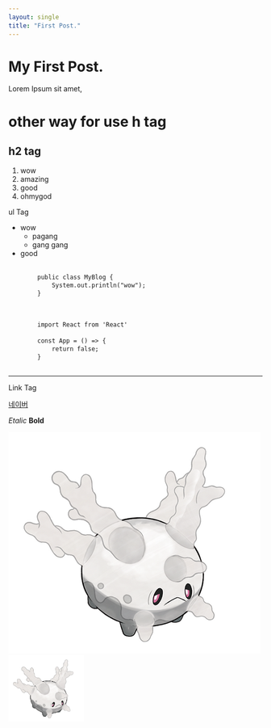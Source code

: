 ```yaml
---
layout: single
title: "First Post."
---
```


# My First Post.

Lorem Ipsum sit amet, 


other way for use h tag
===

h2 tag
---

1. wow
2. amazing
3. good
4. ohmygod

ul Tag
* wow
  * pagang
  * gang gang
* good

<pre>
    <code>
        public class MyBlog {
            System.out.println("wow");
        }
    </code>
</pre>

<pre>
    <code>
        import React from 'React'

        const App = () => {
            return false;
        }
    </code>
</pre>

-------------

Link Tag

[네이버](https://naver.com)

*Etalic*
**Bold**

![Alt 코산호](../assets/images/000a.png)
<img src="../assets/images/000a.png" width="150px" title="Pixel Width" alt="코산호"></img>